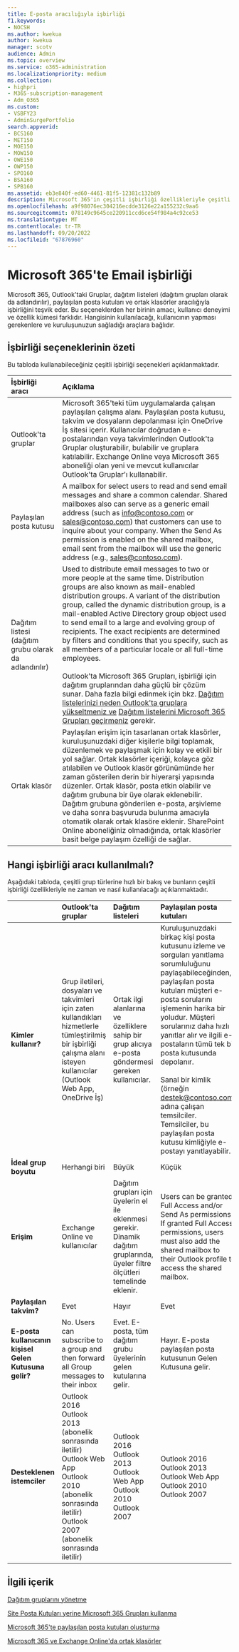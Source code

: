 ```yaml
---
title: E-posta aracılığıyla işbirliği
f1.keywords:
- NOCSH
ms.author: kwekua
author: kwekua
manager: scotv
audience: Admin
ms.topic: overview
ms.service: o365-administration
ms.localizationpriority: medium
ms.collection:
- highpri
- M365-subscription-management
- Adm_O365
ms.custom:
- VSBFY23
- AdminSurgePortfolio
search.appverid:
- BCS160
- MET150
- MOE150
- MOW150
- OWE150
- OWP150
- SPO160
- BSA160
- SPB160
ms.assetid: eb3e840f-ed60-4461-81f5-12381c132b89
description: Microsoft 365'in çeşitli işbirliği özellikleriyle çeşitli grup türleri ve bunların nasıl kullanılacağı hakkında bilgi edinin.
ms.openlocfilehash: a9f98076ec304216ecdde3126e22a155232c9aa6
ms.sourcegitcommit: 078149c9645ce220911ccd6ce54f984a4c92ce53
ms.translationtype: MT
ms.contentlocale: tr-TR
ms.lasthandoff: 09/20/2022
ms.locfileid: "67876960"
---
```

# <a name="email-collaboration-in-microsoft-365"></a>Microsoft 365'te Email işbirliği

Microsoft 365, Outlook'taki Gruplar, dağıtım listeleri (dağıtım grupları olarak da adlandırılır), paylaşılan posta kutuları ve ortak klasörler aracılığıyla işbirliğini teşvik eder. Bu seçeneklerden her birinin amacı, kullanıcı deneyimi ve özellik kümesi farklıdır. Hangisinin kullanılacağı, kullanıcının yapması gerekenlere ve kuruluşunuzun sağladığı araçlara bağlıdır.
  
## <a name="summary-of-collaboration-options"></a>İşbirliği seçeneklerinin özeti

Bu tabloda kullanabileceğiniz çeşitli işbirliği seçenekleri açıklanmaktadır.

|**İşbirliği aracı**|**Açıklama**|
|:-----|:-----|
|Outlook'ta gruplar  <br/> |Microsoft 365'teki tüm uygulamalarda çalışan paylaşılan çalışma alanı. Paylaşılan posta kutusu, takvim ve dosyaların depolanması için OneDrive İş sitesi içerir. Kullanıcılar doğrudan e-postalarından veya takvimlerinden Outlook'ta Gruplar oluşturabilir, bulabilir ve gruplara katılabilir. Exchange Online veya Microsoft 365 aboneliği olan yeni ve mevcut kullanıcılar Outlook'ta Gruplar'ı kullanabilir.  <br/> |
|Paylaşılan posta kutusu  <br/> |A mailbox for select users to read and send email messages and share a common calendar. Shared mailboxes also can serve as a generic email address (such as info@contoso.com or sales@contoso.com) that customers can use to inquire about your company. When the Send As permission is enabled on the shared mailbox, email sent from the mailbox will use the generic address (e.g., sales@contoso.com).  <br/> |
|Dağıtım listesi (dağıtım grubu olarak da adlandırılır)  <br/> |Used to distribute email messages to two or more people at the same time. Distribution groups are also known as mail-enabled distribution groups. A variant of the distribution group, called the dynamic distribution group, is a mail-enabled Active Directory group object used to send email to a large and evolving group of recipients. The exact recipients are determined by filters and conditions that you specify, such as all members of a particular locale or all full-time employees.   <br/><br/> Outlook'ta Microsoft 365 Grupları, işbirliği için dağıtım gruplarından daha güçlü bir çözüm sunar. Daha fazla bilgi edinmek için bkz. [Dağıtım listelerinizi neden Outlook'ta gruplara yükseltmeniz ve](https://support.microsoft.com/office/7fb3d880-593b-4909-aafa-950dd50ce188) [Dağıtım listelerini Microsoft 365 Grupları geçirmeniz](../manage/upgrade-distribution-lists.md) gerekir.  <br/> |
|Ortak klasör  <br/> |Paylaşılan erişim için tasarlanan ortak klasörler, kuruluşunuzdaki diğer kişilerle bilgi toplamak, düzenlemek ve paylaşmak için kolay ve etkili bir yol sağlar. Ortak klasörler içeriği, kolayca göz atılabilen ve Outlook klasör görünümünde her zaman gösterilen derin bir hiyerarşi yapısında düzenler. Ortak klasör, posta etkin olabilir ve dağıtım grubuna bir üye olarak eklenebilir. Dağıtım grubuna gönderilen e-posta, arşivleme ve daha sonra başvuruda bulunma amacıyla otomatik olarak ortak klasöre eklenir. SharePoint Online aboneliğiniz olmadığında, ortak klasörler basit belge paylaşım özelliği de sağlar.  <br/> |
   
## <a name="which-collaboration-tool-to-use"></a>Hangi işbirliği aracı kullanılmalı?

Aşağıdaki tabloda, çeşitli grup türlerine hızlı bir bakış ve bunların çeşitli işbirliği özellikleriyle ne zaman ve nasıl kullanılacağı açıklanmaktadır.
  

||**Outlook'ta gruplar**|**Dağıtım listeleri**|**Paylaşılan posta kutuları**|**Ortak klasörler**|
|:-----|:-----|:-----|:-----|:-----|
|**Kimler kullanır?** <br/> |Grup iletileri, dosyaları ve takvimleri için zaten kullandıkları hizmetlerle tümleştirilmiş bir işbirliği çalışma alanı isteyen kullanıcılar (Outlook Web App, OneDrive İş)  <br/> |Ortak ilgi alanlarına ve özelliklere sahip bir grup alıcıya e-posta göndermesi gereken kullanıcılar.  <br/> |Kuruluşunuzdaki birkaç kişi posta kutusunu izleme ve sorguları yanıtlama sorumluluğunu paylaşabileceğinden, paylaşılan posta kutuları müşteri e-posta sorularını işlemenin harika bir yoludur. Müşteri sorularınız daha hızlı yanıtlar alır ve ilgili e-postaların tümü tek bir posta kutusunda depolanır.  <br/><br/> Sanal bir kimlik (örneğin destek@contoso.com) adına çalışan temsilciler. Temsilciler, bu paylaşılan posta kutusu kimliğiyle e-postayı yanıtlayabilir.  <br/> |With the proper permissions, everyone in your organization can access and search public folders. They are ideal for email archiving or for sharing documents.  <br/> |
|**İdeal grup boyutu** <br/> |Herhangi biri  <br/> |Büyük  <br/> |Küçük  <br/> |Büyük  <br/> |
|**Erişim** <br/> |Exchange Online ve kullanıcılar  <br/> |Dağıtım grupları için üyelerin el ile eklenmesi gerekir. Dinamik dağıtım gruplarında, üyeler filtre ölçütleri temelinde eklenir.  <br/> |Users can be granted Full Access and/or Send As permissions. If granted Full Access permissions, users must also add the shared mailbox to their Outlook profile to access the shared mailbox.  <br/> |Kuruluşunuzdaki herkes tarafından erişilebilir  <br/> |
|**Paylaşılan takvim?** <br/> |Evet  <br/> |Hayır  <br/> |Evet  <br/> |Evet  <br/> |
|**E-posta kullanıcının kişisel Gelen Kutusuna gelir?** <br/> |No. Users can subscribe to a group and then forward all Group messages to their inbox  <br/> |Evet. E-posta, tüm dağıtım grubu üyelerinin gelen kutularına gelir.  <br/> |Hayır. E-posta paylaşılan posta kutusunun Gelen Kutusuna gelir.  <br/> |No. Email arrives in the public folder.  <br/> |
|**Desteklenen istemciler** <br/> | Outlook 2016  <br/>  Outlook 2013 (abonelik sonrasında iletilir)  <br/>  Outlook Web App  <br/>  Outlook 2010 (abonelik sonrasında iletilir)  <br/>  Outlook 2007 (abonelik sonrasında iletilir)  <br/> | Outlook 2016  <br/>  Outlook 2013  <br/>  Outlook Web App  <br/>  Outlook 2010  <br/>  Outlook 2007  <br/> | Outlook 2016  <br/>  Outlook 2013  <br/>  Outlook Web App  <br/>  Outlook 2010  <br/>  Outlook 2007  <br/> | Outlook 2016  <br/>  Outlook 2013  <br/>  Outlook Web App  <br/>  Outlook 2010  <br/>  Outlook 2007  <br/> |

## <a name="related-content"></a>İlgili içerik

[Dağıtım gruplarını yönetme](/exchange/recipients-in-exchange-online/manage-distribution-groups/manage-distribution-groups)
    
[Site Posta Kutuları yerine Microsoft 365 Grupları kullanma](https://support.microsoft.com/office/737d6b1f-67cc-41fe-8db8-f2d09dd1673b)
    
[Microsoft 365'te paylaşılan posta kutuları oluşturma](create-a-shared-mailbox.md)
    
[Microsoft 365 ve Exchange Online'da ortak klasörler](/exchange/collaboration-exo/public-folders/public-folders)
